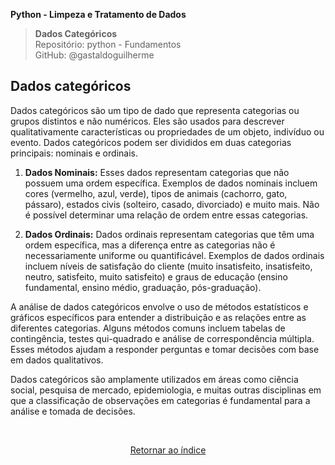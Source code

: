**Python -  Limpeza e Tratamento de Dados** 
>**Dados Categóricos**    
> Repositório: python - Fundamentos  
> GitHub: @gastaldoguilherme
&nbsp;


## Dados categóricos

Dados categóricos são um tipo de dado que representa categorias ou grupos distintos e não numéricos. Eles são usados para descrever qualitativamente características ou propriedades de um objeto, indivíduo ou evento. Dados categóricos podem ser divididos em duas categorias principais: nominais e ordinais.

1. **Dados Nominais:** Esses dados representam categorias que não possuem uma ordem específica. Exemplos de dados nominais incluem cores (vermelho, azul, verde), tipos de animais (cachorro, gato, pássaro), estados civis (solteiro, casado, divorciado) e muito mais. Não é possível determinar uma relação de ordem entre essas categorias.

2. **Dados Ordinais:** Dados ordinais representam categorias que têm uma ordem específica, mas a diferença entre as categorias não é necessariamente uniforme ou quantificável. Exemplos de dados ordinais incluem níveis de satisfação do cliente (muito insatisfeito, insatisfeito, neutro, satisfeito, muito satisfeito) e graus de educação (ensino fundamental, ensino médio, graduação, pós-graduação).

A análise de dados categóricos envolve o uso de métodos estatísticos e gráficos específicos para entender a distribuição e as relações entre as diferentes categorias. Alguns métodos comuns incluem tabelas de contingência, testes qui-quadrado e análise de correspondência múltipla. Esses métodos ajudam a responder perguntas e tomar decisões com base em dados qualitativos.

Dados categóricos são amplamente utilizados em áreas como ciência social, pesquisa de mercado, epidemiologia, e muitas outras disciplinas em que a classificação de observações em categorias é fundamental para a análise e tomada de decisões.

&nbsp;

<div align="center">
   
[Retornar ao índice](/README.md)

</div>